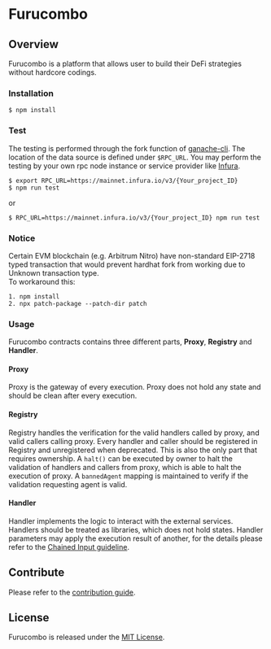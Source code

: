# Furucombo

## Overview

Furucombo is a platform that allows user to build their DeFi strategies without hardcore codings.

### Installation

```console
$ npm install
```

### Test

The testing is performed through the fork function of [ganache-cli](https://github.com/trufflesuite/ganache-cli). The location of the data source is defined under `$RPC_URL`. You may perform the testing by your own rpc node instance or service provider like [Infura](https://infura.io/).

```console
$ export RPC_URL=https://mainnet.infura.io/v3/{Your_project_ID}
$ npm run test
```

or

```console
$ RPC_URL=https://mainnet.infura.io/v3/{Your_project_ID} npm run test
```

### Notice

Certain EVM blockchain (e.g. Arbitrum Nitro) have non-standard EIP-2718 typed transaction that would prevent hardhat fork from working due to Unknown transaction type.  
To workaround this:

```console
1. npm install
2. npx patch-package --patch-dir patch
```

### Usage

Furucombo contracts contains three different parts, **Proxy**, **Registry** and **Handler**.

#### Proxy

Proxy is the gateway of every execution. Proxy does not hold any state and should be clean after every execution.

#### Registry

Registry handles the verification for the valid handlers called by proxy, and valid callers calling proxy. Every handler and caller should be registered in Registry and unregistered when deprecated. This is also the only part that requires ownership.
A `halt()` can be executed by owner to halt the validation of handlers and callers from proxy, which is able to halt the execution of proxy.
A `bannedAgent` mapping is maintained to verify if the validation requesting agent is valid.

#### Handler

Handler implements the logic to interact with the external services. Handlers should be treated as libraries, which does not hold states. Handler parameters may apply the execution result of another, for the details please refer to the [Chained Input guideline](CHAINEDINPUT.md).

## Contribute

Please refer to the [contribution guide](CONTRIBUTING.md).

## License

Furucombo is released under the [MIT License](LICENSE).

